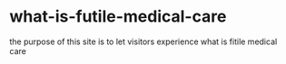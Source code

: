 # what-is-futile-medical-care
the purpose of this site is to let visitors experience what is fitile medical care
